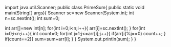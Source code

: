 import java.util.Scanner;
public class PrimeSum{
public static void main(String[] args){
Scanner sc=new Scanner(System.in);
int n=sc.nextInt();
int sum=0;

int arr[]=new int[n];
for(int i=0;i<n;i++){
arr[i]=sc.nextInt();
}
for(int i=0;i<n;i++){
int count=0;
	for(int j=1;j<=arr[i];j++){
	if(arr[i]%j==0)
	count++;
	}
if(count==2){
sum=sum+arr[i];
}
}
System.out.println(sum);
}
}
